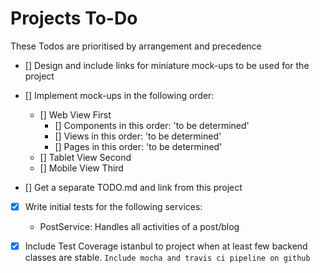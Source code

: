 # Projects To-Do
These Todos are prioritised by arrangement and precedence

- [] Design and include links for miniature mock-ups to be used for the project

- [] Implement mock-ups in the following order:
    - [] Web View First
        - [] Components in this order: 'to be determined'
        - [] Views in this order: 'to be determined'
        - [] Pages in this order: 'to be determined'
    - [] Tablet View Second
    - [] Mobile View Third
        
- [] Get a separate TODO.md and link from this project

- [X] Write initial tests for the following services:
    - PostService: Handles all activities of a post/blog

- [X] Include Test Coverage istanbul to project when at least few backend classes
are stable. `Include mocha and travis ci pipeline on github`
